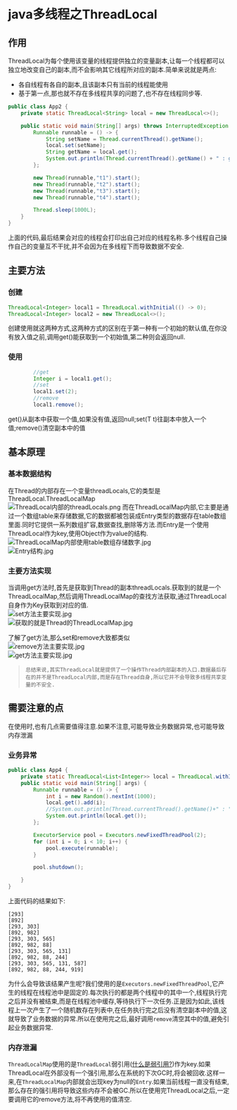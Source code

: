 # java多线程之ThreadLocal

## 作用

ThreadLocal为每个使用该变量的线程提供独立的变量副本,让每一个线程都可以独立地改变自己的副本,而不会影响其它线程所对应的副本.简单来说就是两点:

- 各自线程有各自的副本,且该副本只有当前的线程能使用
- 基于第一点,那也就不存在多线程共享的问题了,也不存在线程同步等.

```java
public class App2 {
    private static ThreadLocal<String> local = new ThreadLocal<>();

    public static void main(String[] args) throws InterruptedException {
        Runnable runnable = () -> {
            String setName = Thread.currentThread().getName();
            local.set(setName);
            String getName = local.get();
            System.out.println(Thread.currentThread().getName() + " : getName = " + getName);
        };

        new Thread(runnable,"t1").start();
        new Thread(runnable,"t2").start();
        new Thread(runnable,"t3").start();
        new Thread(runnable,"t4").start();

        Thread.sleep(1000L);
    }
}
```

上面的代码,最后结果会对应的线程会打印出自己对应的线程名称.多个线程自己操作自己的变量互不干扰,并不会因为在多线程下而导致数据不安全.

## 主要方法

### 创建

``` java
ThreadLocal<Integer> local1 = ThreadLocal.withInitial(() -> 0);
ThreadLocal<Integer> local2 = new ThreadLocal<>();
```

创建使用就这两种方式,这两种方式的区别在于第一种有一个初始的默认值,在你没有放入值之前,调用get()能获取到一个初始值,第二种则会返回null.

### 使用

``` java
        //get
        Integer i = local1.get();
        //set
        local1.set(2);
        //remove
        local1.remove();
```

get()从副本中获取一个值,如果没有值,返回null;set(T t)往副本中放入一个值;remove()清空副本中的值

## 基本原理

### 基本数据结构

在Thread的内部存在一个变量threadLocals,它的类型是ThreadLocal.ThreadLocalMap  
![ThreadLocal内部的threadLocals.png](https://i.loli.net/2019/11/27/6vGc7jzQSfWxeHo.png)
而在ThreadLocalMap内部,它主要是通过一个数组table来存储数据,它的数据都被包装成Entry类型的数据存在table数组里面.同时它提供一系列数组扩容,数据查找,删除等方法.而Entry是一个使用ThreadLocal作为key,使用Object作为value的结构.  
![ThreadLocalMap内部使用table数组存储数字.jpg](https://i.loli.net/2019/11/27/OAmaRiU6nIKw8b5.png)  
![Entry结构.jpg](https://i.loli.net/2019/11/27/54copRbm1qtMZsh.png)

### 主要方法实现

当调用get方法时,首先是获取到Thread的副本threadLocals.获取到的就是一个ThreadLocalMap,然后调用ThreadLocalMap的查找方法获取,通过ThreadLocal自身作为Key获取到对应的值.  
![set方法主要实现.jpg](https://i.loli.net/2019/11/27/knM5ef4ChyKEDvB.png)  
![获取的就是Thread的ThreadLocalMap.jpg](https://i.loli.net/2019/11/27/biotdcz3yIZJau9.png)  

了解了get方法,那么set和remove大致都类似  
![remove方法主要实现.jpg](https://i.loli.net/2019/11/27/lwXQWquNsDeg5pV.png)  
![get方法主要实现.jpg](https://i.loli.net/2019/11/27/6rFVUfSClJPqynu.png)  
> ```总结来说,其实ThreadLocal就是提供了一个操作Thread内部副本的入口.数据最后存在的并不是ThreadLocal内部,而是存在Thread自身,所以它并不会导致多线程共享变量的不安全.```

## 需要注意的点

在使用时,也有几点需要值得注意.如果不注意,可能导致业务数据异常,也可能导致内存泄漏

### 业务异常

``` java
public class App4 {
    private static ThreadLocal<List<Integer>> local = ThreadLocal.withInitial(LinkedList::new);
    public static void main(String[] args) {
        Runnable runnable = () -> {
            int i = new Random().nextInt(1000);
            local.get().add(i);
            //System.out.println(Thread.currentThread().getName()+" : "+local.get());
            System.out.println(local.get());
        };

        ExecutorService pool = Executors.newFixedThreadPool(2);
        for (int i = 0; i < 10; i++) {
            pool.execute(runnable);
        }

        pool.shutdown();

    }
}
```

上面代码的结果如下:

```
[293]
[892]
[293, 303]
[892, 982]
[293, 303, 565]
[892, 982, 88]
[293, 303, 565, 131]
[892, 982, 88, 244]
[293, 303, 565, 131, 587]
[892, 982, 88, 244, 919]
```

为什么会导致该结果产生呢?我们使用的是```Executors.newFixedThreadPool```,它产生的线程在线程池中是固定的.每次执行的都是两个线程中的其中一个,线程执行完之后并没有被结束,而是在线程池中缓存,等待执行下一次任务.正是因为如此,该线程上一次产生了一个随机数存在列表中,在任务执行完之后没有清空副本中的值,这就导致了业务数据的异常.所以在使用完之后,最好调用```remove```清空其中的值,避免引起业务数据异常.

### 内存泄漏

```ThreadLocalMap```使用的是```ThreadLocal```弱引用([什么是弱引用?](https://www.jianshu.com/p/43f80b057b97 "什么是弱引用"))作为key.如果ThreadLocal在外部没有一个强引用,那么在系统的下次GC时,将会被回收.这样一来,在```ThreadLocalMap```内部就会出现key为null的```Entry```.如果当前线程一直没有结束,那么存在的强引用将导致这些内存不会被GC.所以在使用完ThreadLocal之后,一定要调用它的remove方法,将不再使用的值清空.
